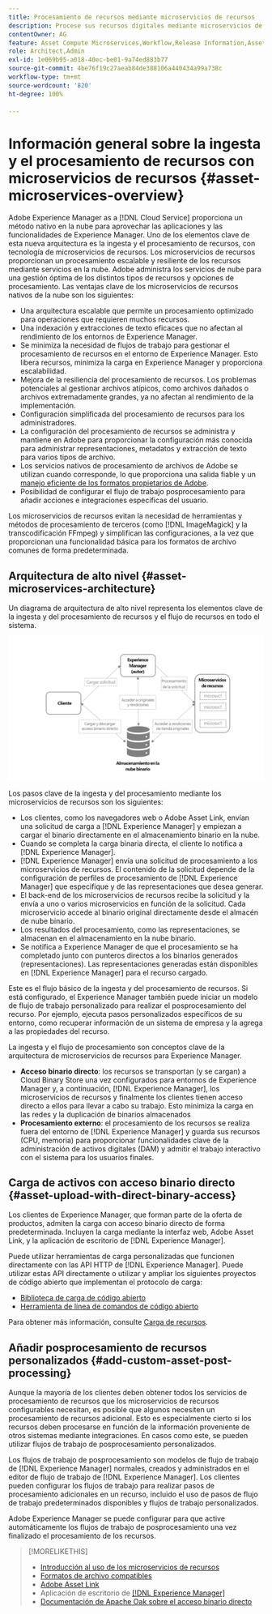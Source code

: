 ```yaml
---
title: Procesamiento de recursos mediante microservicios de recursos
description: Procese sus recursos digitales mediante microservicios de procesamiento de recursos escalables y nativos en la nube.
contentOwner: AG
feature: Asset Compute Microservices,Workflow,Release Information,Asset Processing
role: Architect,Admin
exl-id: 1e069b95-a018-40ec-be01-9a74ed883b77
source-git-commit: 4be76f19c27aeab84de388106a440434a99a738c
workflow-type: tm+mt
source-wordcount: '820'
ht-degree: 100%

---
```


# Información general sobre la ingesta y el procesamiento de recursos con microservicios de recursos {#asset-microservices-overview}

Adobe Experience Manager as a [!DNL Cloud Service] proporciona un método nativo en la nube para aprovechar las aplicaciones y las funcionalidades de Experience Manager. Uno de los elementos clave de esta nueva arquitectura es la ingesta y el procesamiento de recursos, con tecnología de microservicios de recursos. Los microservicios de recursos proporcionan un procesamiento escalable y resiliente de los recursos mediante servicios en la nube. Adobe administra los servicios de nube para una gestión óptima de los distintos tipos de recursos y opciones de procesamiento. Las ventajas clave de los microservicios de recursos nativos de la nube son los siguientes:

* Una arquitectura escalable que permite un procesamiento optimizado para operaciones que requieren muchos recursos.
* Una indexación y extracciones de texto eficaces que no afectan al rendimiento de los entornos de Experience Manager.
* Se minimiza la necesidad de flujos de trabajo para gestionar el procesamiento de recursos en el entorno de Experience Manager. Esto libera recursos, minimiza la carga en Experience Manager y proporciona escalabilidad.
* Mejora de la resiliencia del procesamiento de recursos. Los problemas potenciales al gestionar archivos atípicos, como archivos dañados o archivos extremadamente grandes, ya no afectan al rendimiento de la implementación.
* Configuración simplificada del procesamiento de recursos para los administradores.
* La configuración del procesamiento de recursos se administra y mantiene en Adobe para proporcionar la configuración más conocida para administrar representaciones, metadatos y extracción de texto para varios tipos de archivo.
* Los servicios nativos de procesamiento de archivos de Adobe se utilizan cuando corresponde, lo que proporciona una salida fiable y un [manejo eficiente de los formatos propietarios de Adobe](file-format-support.md).
* Posibilidad de configurar el flujo de trabajo posprocesamiento para añadir acciones e integraciones específicas del usuario.

Los microservicios de recursos evitan la necesidad de herramientas y métodos de procesamiento de terceros (como [!DNL ImageMagick] y la transcodificación FFmpeg) y simplifican las configuraciones, a la vez que proporcionan una funcionalidad básica para los formatos de archivo comunes de forma predeterminada.

## Arquitectura de alto nivel {#asset-microservices-architecture}

Un diagrama de arquitectura de alto nivel representa los elementos clave de la ingesta y del procesamiento de recursos y el flujo de recursos en todo el sistema.

<!-- Proposed DRAFT diagram for asset microservices overview - see section "Asset processing - high-level diagram" in the PPTX deck

https://adobe-my.sharepoint.com/personal/gklebus_adobe_com/_layouts/15/guestaccess.aspx?guestaccesstoken=jexDC5ZnepXSt6dTPciH66TzckS1BPEfdaZuSgHugL8%3D&docid=2_1ec37f0bd4cc74354b4f481cd420e07fc&rev=1&e=CdgElS
-->

![Ingesta y procesamiento de recursos con microservicios de recursos](assets/asset-microservices-overview.png "Ingesta y procesamiento de recursos con microservicios de recursos")

Los pasos clave de la ingesta y del procesamiento mediante los microservicios de recursos son los siguientes:

* Los clientes, como los navegadores web o Adobe Asset Link, envían una solicitud de carga a [!DNL Experience Manager] y empiezan a cargar el binario directamente en el almacenamiento binario en la nube.
* Cuando se completa la carga binaria directa, el cliente lo notifica a [!DNL Experience Manager].
* [!DNL Experience Manager] envía una solicitud de procesamiento a los microservicios de recursos. El contenido de la solicitud depende de la configuración de perfiles de procesamiento de [!DNL Experience Manager] que especifique y de las representaciones que desea generar.
* El back-end de los microservicios de recursos recibe la solicitud y la envía a uno o varios microservicios en función de la solicitud. Cada microservicio accede al binario original directamente desde el almacén de nube binario.
* Los resultados del procesamiento, como las representaciones, se almacenan en el almacenamiento en la nube binario.
* Se notifica a Experience Manager de que el procesamiento se ha completado junto con punteros directos a los binarios generados (representaciones). Las representaciones generadas están disponibles en [!DNL Experience Manager] para el recurso cargado.

Este es el flujo básico de la ingesta y del procesamiento de recursos. Si está configurado, el Experience Manager también puede iniciar un modelo de flujo de trabajo personalizado para realizar el posprocesamiento del recurso. Por ejemplo, ejecuta pasos personalizados específicos de su entorno, como recuperar información de un sistema de empresa y la agrega a las propiedades del recurso.

La ingesta y el flujo de procesamiento son conceptos clave de la arquitectura de microservicios de recursos para Experience Manager.

* **Acceso binario directo**: los recursos se transportan (y se cargan) a Cloud Binary Store una vez configurados para entornos de Experience Manager y, a continuación, [!DNL Experience Manager], los microservicios de recursos y finalmente los clientes tienen acceso directo a ellos para llevar a cabo su trabajo. Esto minimiza la carga en las redes y la duplicación de binarios almacenados
* **Procesamiento externo**: el procesamiento de los recursos se realiza fuera del entorno de [!DNL Experience Manager] y guarda sus recursos (CPU, memoria) para proporcionar funcionalidades clave de la administración de activos digitales (DAM) y admitir el trabajo interactivo con el sistema para los usuarios finales.

## Carga de activos con acceso binario directo {#asset-upload-with-direct-binary-access}

Los clientes de Experience Manager, que forman parte de la oferta de productos, admiten la carga con acceso binario directo de forma predeterminada. Incluyen la carga mediante la interfaz web, Adobe Asset Link, y la aplicación de escritorio de [!DNL Experience Manager].

Puede utilizar herramientas de carga personalizadas que funcionen directamente con las API HTTP de [!DNL Experience Manager]. Puede utilizar estas API directamente o utilizar y ampliar los siguientes proyectos de código abierto que implementan el protocolo de carga:

* [Biblioteca de carga de código abierto](https://github.com/adobe/aem-upload)
* [Herramienta de línea de comandos de código abierto](https://github.com/adobe/aio-cli-plugin-aem)

Para obtener más información, consulte [Carga de recursos](add-assets.md).

## Añadir posprocesamiento de recursos personalizados {#add-custom-asset-post-processing}

Aunque la mayoría de los clientes deben obtener todos los servicios de procesamiento de recursos que los microservicios de recursos configurables necesitan, es posible que algunos necesiten un procesamiento de recursos adicional. Esto es especialmente cierto si los recursos deben procesarse en función de la información proveniente de otros sistemas mediante integraciones. En casos como este, se pueden utilizar flujos de trabajo de posprocesamiento personalizados.

Los flujos de trabajo de posprocesamiento son modelos de flujo de trabajo de [!DNL Experience Manager] normales, creados y administrados en el editor de flujo de trabajo de [!DNL Experience Manager]. Los clientes pueden configurar los flujos de trabajo para realizar pasos de procesamiento adicionales en un recurso, incluido el uso de pasos de flujo de trabajo predeterminados disponibles y flujos de trabajo personalizados.

Adobe Experience Manager se puede configurar para que active automáticamente los flujos de trabajo de posprocesamiento una vez finalizado el procesamiento de los recursos.

<!-- TBD asgupta, Engg: Create some asset-microservices-data-flow-diagram.
-->

>[!MORELIKETHIS]
>
>* [Introducción al uso de los microservicios de recursos](asset-microservices-configure-and-use.md)
>* [Formatos de archivo compatibles](file-format-support.md)
>* [Adobe Asset Link](https://helpx.adobe.com/es/enterprise/using/adobe-asset-link.html)
>* Aplicación de escritorio de [[!DNL Experience Manager]  ](https://experienceleague.adobe.com/docs/experience-manager-desktop-app/using/introduction.html?lang=es)
>* [Documentación de Apache Oak sobre el acceso binario directo](https://jackrabbit.apache.org/oak/docs/features/direct-binary-access.html)

